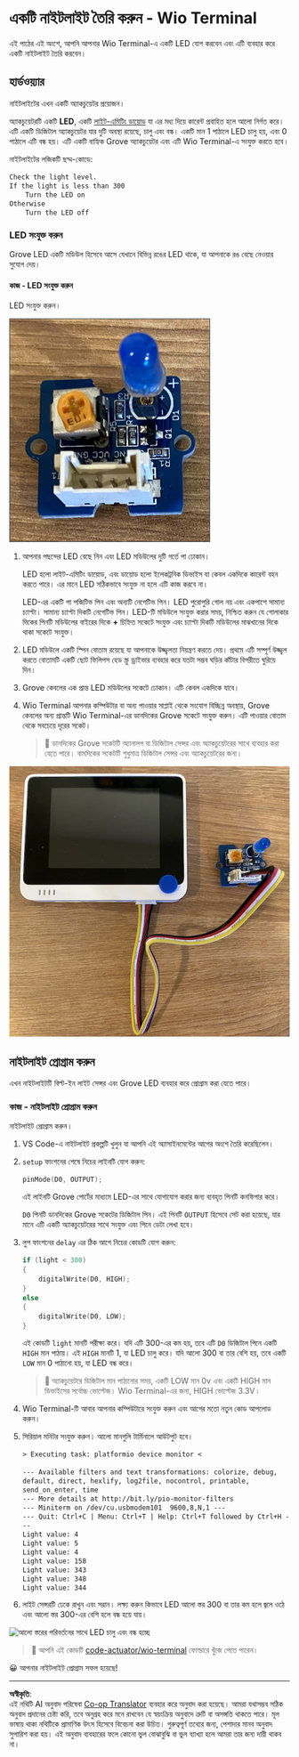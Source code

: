 <!--
CO_OP_TRANSLATOR_METADATA:
{
  "original_hash": "db44083b4dc6fb06eac83c4f16448940",
  "translation_date": "2025-08-27T12:47:20+00:00",
  "source_file": "1-getting-started/lessons/3-sensors-and-actuators/wio-terminal-actuator.md",
  "language_code": "bn"
}
-->
# একটি নাইটলাইট তৈরি করুন - Wio Terminal

এই পাঠের এই অংশে, আপনি আপনার Wio Terminal-এ একটি LED যোগ করবেন এবং এটি ব্যবহার করে একটি নাইটলাইট তৈরি করবেন।

## হার্ডওয়্যার

নাইটলাইটের এখন একটি অ্যাকচুয়েটর প্রয়োজন।

অ্যাকচুয়েটরটি একটি **LED**, একটি [লাইট-এমিটিং ডায়োড](https://wikipedia.org/wiki/Light-emitting_diode) যা এর মধ্য দিয়ে কারেন্ট প্রবাহিত হলে আলো নির্গত করে। এটি একটি ডিজিটাল অ্যাকচুয়েটর যার দুটি অবস্থা রয়েছে, চালু এবং বন্ধ। একটি মান 1 পাঠালে LED চালু হয়, এবং 0 পাঠালে এটি বন্ধ হয়। এটি একটি বাহ্যিক Grove অ্যাকচুয়েটর এবং এটি Wio Terminal-এ সংযুক্ত করতে হবে।

নাইটলাইটের লজিকটি ছদ্ম-কোডে:

```output
Check the light level.
If the light is less than 300
    Turn the LED on
Otherwise
    Turn the LED off
```

### LED সংযুক্ত করুন

Grove LED একটি মডিউল হিসেবে আসে যেখানে বিভিন্ন রঙের LED থাকে, যা আপনাকে রঙ বেছে নেওয়ার সুযোগ দেয়।

#### কাজ - LED সংযুক্ত করুন

LED সংযুক্ত করুন।

![একটি Grove LED](../../../../../translated_images/grove-led.6c853be93f473cf2c439cfc74bb1064732b22251a83cedf66e62f783f9cc1a79.bn.png)

1. আপনার পছন্দের LED বেছে নিন এবং LED মডিউলের দুটি গর্তে পা ঢোকান।

    LED হলো লাইট-এমিটিং ডায়োড, এবং ডায়োড হলো ইলেকট্রনিক ডিভাইস যা কেবল একদিকে কারেন্ট বহন করতে পারে। এর মানে LED সঠিকভাবে সংযুক্ত না হলে এটি কাজ করবে না।

    LED-এর একটি পা পজিটিভ পিন এবং অন্যটি নেগেটিভ পিন। LED পুরোপুরি গোল নয় এবং একপাশে সামান্য চ্যাপ্টা। সামান্য চ্যাপ্টা দিকটি নেগেটিভ পিন। LED-টি মডিউলে সংযুক্ত করার সময়, নিশ্চিত করুন যে গোলাকার দিকের পিনটি মডিউলের বাইরের দিকে **+** চিহ্নিত সকেটে সংযুক্ত এবং চ্যাপ্টা দিকটি মডিউলের মাঝখানের দিকে থাকা সকেটে সংযুক্ত।

1. LED মডিউলে একটি স্পিন বোতাম রয়েছে যা আপনাকে উজ্জ্বলতা নিয়ন্ত্রণ করতে দেয়। প্রথমে এটি সম্পূর্ণ উজ্জ্বল করতে বোতামটি একটি ছোট ফিলিপস হেড স্ক্রু ড্রাইভার ব্যবহার করে যতটা সম্ভব ঘড়ির কাঁটার বিপরীতে ঘুরিয়ে দিন।

1. Grove কেবলের এক প্রান্ত LED মডিউলের সকেটে ঢোকান। এটি কেবল একদিকে যাবে।

1. Wio Terminal আপনার কম্পিউটার বা অন্য পাওয়ার সাপ্লাই থেকে সংযোগ বিচ্ছিন্ন অবস্থায়, Grove কেবলের অন্য প্রান্তটি Wio Terminal-এর ডানদিকের Grove সকেটে সংযুক্ত করুন। এটি পাওয়ার বোতাম থেকে সবচেয়ে দূরের সকেট।

    > 💁 ডানদিকের Grove সকেটটি অ্যানালগ বা ডিজিটাল সেন্সর এবং অ্যাকচুয়েটরের সাথে ব্যবহার করা যেতে পারে। বামদিকের সকেটটি শুধুমাত্র ডিজিটাল সেন্সর এবং অ্যাকচুয়েটরের জন্য।

![ডানদিকের সকেটে সংযুক্ত Grove LED](../../../../../translated_images/wio-led.265a1897e72d7f21c753257516a4b677d8e30ce2b95fee98189458b3275ba0a6.bn.png)

## নাইটলাইট প্রোগ্রাম করুন

এখন নাইটলাইটটি বিল্ট-ইন লাইট সেন্সর এবং Grove LED ব্যবহার করে প্রোগ্রাম করা যেতে পারে।

### কাজ - নাইটলাইট প্রোগ্রাম করুন

নাইটলাইট প্রোগ্রাম করুন।

1. VS Code-এ নাইটলাইট প্রকল্পটি খুলুন যা আপনি এই অ্যাসাইনমেন্টের আগের অংশে তৈরি করেছিলেন।

1. `setup` ফাংশনের শেষে নিচের লাইনটি যোগ করুন:

    ```cpp
    pinMode(D0, OUTPUT);
    ```

    এই লাইনটি Grove পোর্টের মাধ্যমে LED-এর সাথে যোগাযোগ করার জন্য ব্যবহৃত পিনটি কনফিগার করে।

    `D0` পিনটি ডানদিকের Grove সকেটের ডিজিটাল পিন। এই পিনটি `OUTPUT` হিসেবে সেট করা হয়েছে, যার মানে এটি একটি অ্যাকচুয়েটরের সাথে সংযুক্ত এবং পিনে ডেটা লেখা হবে।

1. লুপ ফাংশনের `delay` এর ঠিক আগে নিচের কোডটি যোগ করুন:

    ```cpp
    if (light < 300)
    {
        digitalWrite(D0, HIGH);
    }
    else
    {
        digitalWrite(D0, LOW);
    }
    ```

    এই কোডটি `light` মানটি পরীক্ষা করে। যদি এটি 300-এর কম হয়, তবে এটি `D0` ডিজিটাল পিনে একটি `HIGH` মান পাঠায়। এই `HIGH` মানটি 1, যা LED চালু করে। যদি আলো 300 বা তার বেশি হয়, তবে একটি `LOW` মান 0 পাঠানো হয়, যা LED বন্ধ করে।

    > 💁 অ্যাকচুয়েটরে ডিজিটাল মান পাঠানোর সময়, একটি LOW মান 0v এবং একটি HIGH মান ডিভাইসের সর্বোচ্চ ভোল্টেজ। Wio Terminal-এর জন্য, HIGH ভোল্টেজ 3.3V।

1. Wio Terminal-টি আবার আপনার কম্পিউটারে সংযুক্ত করুন এবং আগের মতো নতুন কোড আপলোড করুন।

1. সিরিয়াল মনিটর সংযুক্ত করুন। আলো মানগুলি টার্মিনালে আউটপুট হবে।

    ```output
    > Executing task: platformio device monitor <

    --- Available filters and text transformations: colorize, debug, default, direct, hexlify, log2file, nocontrol, printable, send_on_enter, time
    --- More details at http://bit.ly/pio-monitor-filters
    --- Miniterm on /dev/cu.usbmodem101  9600,8,N,1 ---
    --- Quit: Ctrl+C | Menu: Ctrl+T | Help: Ctrl+T followed by Ctrl+H ---
    Light value: 4
    Light value: 5
    Light value: 4
    Light value: 158
    Light value: 343
    Light value: 348
    Light value: 344
    ```

1. লাইট সেন্সরটি ঢেকে রাখুন এবং সরান। লক্ষ্য করুন কিভাবে LED আলো স্তর 300 বা তার কম হলে জ্বলে ওঠে এবং আলো স্তর 300-এর বেশি হলে বন্ধ হয়ে যায়।

![আলো স্তরের পরিবর্তনের সাথে LED চালু এবং বন্ধ হচ্ছে](../../../../../images/wio-running-assignment-1-1.gif)

> 💁 আপনি এই কোডটি [code-actuator/wio-terminal](../../../../../1-getting-started/lessons/3-sensors-and-actuators/code-actuator/wio-terminal) ফোল্ডারে খুঁজে পেতে পারেন।

😀 আপনার নাইটলাইট প্রোগ্রাম সফল হয়েছে!

---

**অস্বীকৃতি**:  
এই নথিটি AI অনুবাদ পরিষেবা [Co-op Translator](https://github.com/Azure/co-op-translator) ব্যবহার করে অনুবাদ করা হয়েছে। আমরা যথাসম্ভব সঠিক অনুবাদ প্রদানের চেষ্টা করি, তবে অনুগ্রহ করে মনে রাখবেন যে স্বয়ংক্রিয় অনুবাদে ত্রুটি বা অসঙ্গতি থাকতে পারে। মূল ভাষায় থাকা নথিটিকে প্রামাণিক উৎস হিসেবে বিবেচনা করা উচিত। গুরুত্বপূর্ণ তথ্যের জন্য, পেশাদার মানব অনুবাদ সুপারিশ করা হয়। এই অনুবাদ ব্যবহারের ফলে কোনো ভুল বোঝাবুঝি বা ভুল ব্যাখ্যা হলে আমরা তার জন্য দায়ী থাকব না।